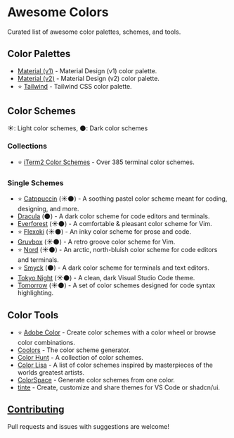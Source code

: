 # Awesome Colors

Curated list of awesome color palettes, schemes, and tools.

<!--
- Awesome Forensics
    - [Color Palettes](#color-palettes)
    - [Color Schemes](#color-schemes)
    - [Contributing](#contributing)
--->

## Color Palettes

- [Material (v1)](https://m1.material.io/style/color.html#color-color-palette) - Material Design (v1) color palette.
- [Material (v2)](https://m2.material.io/design/color/the-color-system.html) - Material Design (v2) color palette.
- ⭐️ [Tailwind](https://tailwindcss.com/docs/colors) - Tailwind CSS color palette.

## Color Schemes

☀️: Light color schemes, 🌑: Dark color schemes

### Collections

- ⭐️ [iTerm2 Color Schemes](https://iterm2colorschemes.com/) - Over 385 terminal color schemes.

### Single Schemes

- ⭐️ [Catppuccin](https://catppuccin.com/) (☀️🌑) - A soothing pastel color scheme meant for coding, designing, and more.
- [Dracula](https://draculatheme.com/) (🌑) - A dark color scheme for code editors and terminals.
- [Everforest](https://github.com/sainnhe/everforest) (☀️🌑) - A comfortable & pleasant color scheme for Vim.
- ⭐️ [Flexoki](https://stephango.com/flexoki) (☀️🌑) - An inky color scheme for prose and code.
- [Gruvbox](https://github.com/morhetz/gruvbox) (☀️🌑) - A retro groove color scheme for Vim.
- ⭐️ [Nord](https://www.nordtheme.com/) (☀️🌑) - An arctic, north-bluish color scheme for code editors and terminals.
- ⭐️ [Smyck](https://color.smyck.org/) (🌑) - A dark color scheme for terminals and text editors.
- [Tokyo Night](https://github.com/tokyo-night/tokyo-night-vscode-theme) (☀️🌑) - A clean, dark Visual Studio Code theme.
- [Tomorrow](https://github.com/chriskempson/tomorrow-theme) (☀️🌑) - A set of color schemes designed for code syntax
  highlighting.

## Color Tools

- ⭐️ [Adobe Color](https://color.adobe.com/) - Create color schemes with a color wheel or browse color combinations.
- [Coolors](https://coolors.co/) - The color scheme generator.
- [Color Hunt](https://colorhunt.co/) - A collection of color schemes.
- [Color Lisa](https://colorlisa.com/) - A list of color schemes inspired by masterpieces of the worlds greatest
  artists.
- [ColorSpace](https://mycolor.space/) - Generate color schemes from one color.
- [tinte](https://tinte.railly.dev/) - Create, customize and share themes for VS Code or shadcn/ui.

## [Contributing](CONTRIBUTING.md)

Pull requests and issues with suggestions are welcome!
